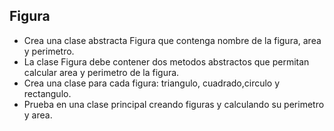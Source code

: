 ## Figura

* Crea una clase abstracta Figura que contenga nombre de la figura, area y perimetro.
* La clase Figura debe contener dos metodos abstractos que permitan calcular area y perimetro de la figura. 
* Crea una clase para cada figura: triangulo, cuadrado,circulo y rectangulo.
* Prueba en una clase principal creando figuras y calculando su perimetro y area.
